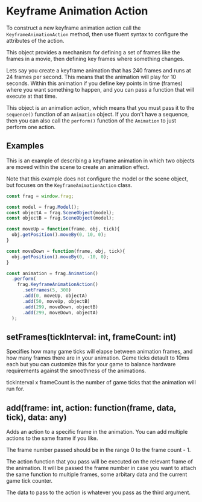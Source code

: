 # Keyframe Animation Action
To construct a new keyframe animation action call the `KeyframeAnimationAction` 
method, then use fluent syntax to configure the attributes of the action.

This object provides a mechanism for defining a set of frames like the
frames in a movie, then defining key frames where something changes.

Lets say you create a keyframe animation that has 240 frames and runs at 
24 frames per second. This means that the animation will play for 10 seconds.
Within this animation if you define key points in time (frames) where you want
something to happen, and you can pass a function that will execute at that
time.

This object is an animation action, which means that you must pass it
to the `sequence()` function of an `Animation` object. If you don't
have a sequence, then you can also call the `perform()` function of the
`Animation` to just perform one action.

## Examples
This is an example of describing a keyframe animation in which two objects
are moved within the scene to create an animation effect.

Note that this example does not configure the model or the scene object, but
focuses on the `KeyframeAnimationAction` class.

```javascript
const frag = window.frag;

const model = frag.Model();
const objectA = frag.SceneObject(model);
const objectB = frag.SceneObject(model);

const moveUp = function(frame, obj, tick){
  obj.getPosition().moveBy(0, 10, 0);
}

const moveDown = function(frame, obj, tick){
  obj.getPosition().moveBy(0, -10, 0);
}

const animation = frag.Animation()
  .perform(
    frag.KeyframeAnimationAction()
      .setFrames(5, 300)
      .add(0, moveUp, objectA)
      .add(50, moveUp, objectB)
      .add(299, moveDown, objectB)
      .add(299, moveDown, objectA)
  );
```

## setFrames(tickInterval: int, frameCount: int)
Specifies how many game ticks will elapse between animation frames, and how
many frames there are in your animation. Geme ticks detault to 10ms each but 
you can customize this for your game to balance hardware requirements against 
the smoothness of the animations.

tickInterval x frameCount is the number of game ticks that the animation will
run for.

## add(frame: int, action: function(frame, data, tick), data: any)
Adds an action to a specific frame in the animation. You can add multiple
actions to the same frame if you like.

The frame number passed should be in the range 0 to the frame count - 1.

The action function that you pass will be executed on the relevant frame of the
animation. It will be passed the frame number in case you want to attach the
same function to multiple frames, some arbitary data and the current game
tick counter.

The data to pass to the action is whatever you pass as the third argument.
